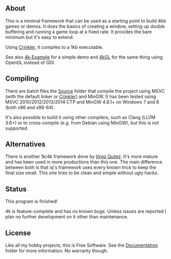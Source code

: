 
## About

This is a minimal framework that can be used as a starting point to build 4kb
games or demos. It does the basics of creating a window, setting up double
buffering and running a game loop at a fixed rate. It provides the bare
minimum but it's easy to extend.

Using [Crinkler][], it compiles to a 1kb executable.

See also [4k-Example][] for a simple demo and [4kGL][] for the same thing
using OpenGL instead of GDI.

## Compiling

There are batch files the [Source][] folder that compile the project
using MSVC (with the default linker or [Crinkler][]) and MinGW. It has been
tested using MSVC 2010/2012/2013/2014 CTP and MinGW 4.8.1+ on Windows 7 and 8
(both x86 and x86-64).

It's also possible to build it using other compilers, such as Clang (LLVM 3.6+)
or to cross-compile (e.g. from Debian using MinGW), but this is not supported.

## Alternatives

There is another 1k/4k framework done by [Iñigo Quilez][]. It's more mature
and has been used in more productions than this one. The main difference between
both is that iq's framework uses every known trick to keep the final size small.
This one tries to be clean and simple without ugly hacks.

## Status

This program is finished!

4k is feature-complete and has no known bugs. Unless issues are reported
I plan no further development on it other than maintenance.

## License

Like all my hobby projects, this is Free Software. See the [Documentation][]
folder for more information. No warranty though.

[4k-Example]: https://github.com/Beluki/4k-Example
[4kGL]: https://github.com/Beluki/4kGL

[Crinkler]: http://www.crinkler.net
[Iñigo Quilez]: http://www.iquilezles.org/www/material/isystem1k4k/isystem1k4k.htm

[Documentation]: https://github.com/Beluki/4k/tree/master/Documentation
[Source]: https://github.com/Beluki/4k/tree/master/Source

